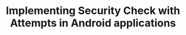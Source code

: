 ---
layout: tutorial
title: Implementing Security Check with Attempts in Android applications
breadcrumb_title: Security Check with Attempts in Android applications
relevantTo: [android,ios,windows,cordova]
---